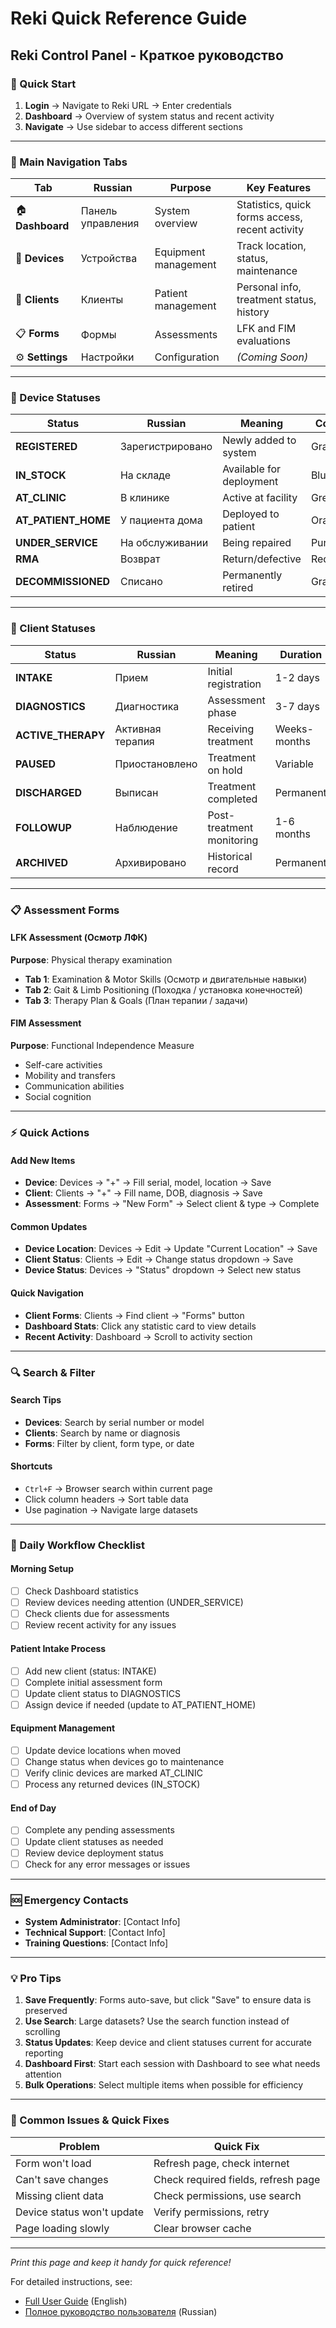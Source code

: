 # Reki Quick Reference Guide

## Reki Control Panel - Краткое руководство

### 🚀 Quick Start

1. **Login** → Navigate to Reki URL → Enter credentials
2. **Dashboard** → Overview of system status and recent activity
3. **Navigate** → Use sidebar to access different sections

---

### 📍 Main Navigation Tabs

| Tab              | Russian           | Purpose              | Key Features                                    |
| ---------------- | ----------------- | -------------------- | ----------------------------------------------- |
| 🏠 **Dashboard** | Панель управления | System overview      | Statistics, quick forms access, recent activity |
| 🔧 **Devices**   | Устройства        | Equipment management | Track location, status, maintenance             |
| 👥 **Clients**   | Клиенты           | Patient management   | Personal info, treatment status, history        |
| 📋 **Forms**     | Формы             | Assessments          | LFK and FIM evaluations                         |
| ⚙️ **Settings**  | Настройки         | Configuration        | _(Coming Soon)_                                 |

---

### 🔧 Device Statuses

| Status              | Russian          | Meaning                  | Color  |
| ------------------- | ---------------- | ------------------------ | ------ |
| **REGISTERED**      | Зарегистрировано | Newly added to system    | Gray   |
| **IN_STOCK**        | На складе        | Available for deployment | Blue   |
| **AT_CLINIC**       | В клинике        | Active at facility       | Green  |
| **AT_PATIENT_HOME** | У пациента дома  | Deployed to patient      | Orange |
| **UNDER_SERVICE**   | На обслуживании  | Being repaired           | Purple |
| **RMA**             | Возврат          | Return/defective         | Red    |
| **DECOMMISSIONED**  | Списано          | Permanently retired      | Gray   |

---

### 👥 Client Statuses

| Status             | Russian          | Meaning                   | Duration     |
| ------------------ | ---------------- | ------------------------- | ------------ |
| **INTAKE**         | Прием            | Initial registration      | 1-2 days     |
| **DIAGNOSTICS**    | Диагностика      | Assessment phase          | 3-7 days     |
| **ACTIVE_THERAPY** | Активная терапия | Receiving treatment       | Weeks-months |
| **PAUSED**         | Приостановлено   | Treatment on hold         | Variable     |
| **DISCHARGED**     | Выписан          | Treatment completed       | Permanent    |
| **FOLLOWUP**       | Наблюдение       | Post-treatment monitoring | 1-6 months   |
| **ARCHIVED**       | Архивировано     | Historical record         | Permanent    |

---

### 📋 Assessment Forms

#### LFK Assessment (Осмотр ЛФК)

**Purpose**: Physical therapy examination

- **Tab 1**: Examination & Motor Skills (Осмотр и двигательные навыки)
- **Tab 2**: Gait & Limb Positioning (Походка / установка конечностей)
- **Tab 3**: Therapy Plan & Goals (План терапии / задачи)

#### FIM Assessment

**Purpose**: Functional Independence Measure

- Self-care activities
- Mobility and transfers
- Communication abilities
- Social cognition

---

### ⚡ Quick Actions

#### Add New Items

- **Device**: Devices → "+" → Fill serial, model, location → Save
- **Client**: Clients → "+" → Fill name, DOB, diagnosis → Save
- **Assessment**: Forms → "New Form" → Select client & type → Complete

#### Common Updates

- **Device Location**: Devices → Edit → Update "Current Location" → Save
- **Client Status**: Clients → Edit → Change status dropdown → Save
- **Device Status**: Devices → "Status" dropdown → Select new status

#### Quick Navigation

- **Client Forms**: Clients → Find client → "Forms" button
- **Dashboard Stats**: Click any statistic card to view details
- **Recent Activity**: Dashboard → Scroll to activity section

---

### 🔍 Search & Filter

#### Search Tips

- **Devices**: Search by serial number or model
- **Clients**: Search by name or diagnosis
- **Forms**: Filter by client, form type, or date

#### Shortcuts

- `Ctrl+F` → Browser search within current page
- Click column headers → Sort table data
- Use pagination → Navigate large datasets

---

### 🎯 Daily Workflow Checklist

#### Morning Setup

- [ ] Check Dashboard statistics
- [ ] Review devices needing attention (UNDER_SERVICE)
- [ ] Check clients due for assessments
- [ ] Review recent activity for any issues

#### Patient Intake Process

- [ ] Add new client (status: INTAKE)
- [ ] Complete initial assessment form
- [ ] Update client status to DIAGNOSTICS
- [ ] Assign device if needed (update to AT_PATIENT_HOME)

#### Equipment Management

- [ ] Update device locations when moved
- [ ] Change status when devices go to maintenance
- [ ] Verify clinic devices are marked AT_CLINIC
- [ ] Process any returned devices (IN_STOCK)

#### End of Day

- [ ] Complete any pending assessments
- [ ] Update client statuses as needed
- [ ] Review device deployment status
- [ ] Check for any error messages or issues

---

### 🆘 Emergency Contacts

- **System Administrator**: [Contact Info]
- **Technical Support**: [Contact Info]
- **Training Questions**: [Contact Info]

---

### 💡 Pro Tips

1. **Save Frequently**: Forms auto-save, but click "Save" to ensure data is preserved
2. **Use Search**: Large datasets? Use the search function instead of scrolling
3. **Status Updates**: Keep device and client statuses current for accurate reporting
4. **Dashboard First**: Start each session with Dashboard to see what needs attention
5. **Bulk Operations**: Select multiple items when possible for efficiency

---

### 🐛 Common Issues & Quick Fixes

| Problem                    | Quick Fix                           |
| -------------------------- | ----------------------------------- |
| Form won't load            | Refresh page, check internet        |
| Can't save changes         | Check required fields, refresh page |
| Missing client data        | Check permissions, use search       |
| Device status won't update | Verify permissions, retry           |
| Page loading slowly        | Clear browser cache                 |

---

_Print this page and keep it handy for quick reference!_

For detailed instructions, see:

- [Full User Guide](./USER_GUIDE.md) (English)
- [Полное руководство пользователя](./РУКОВОДСТВО_ПОЛЬЗОВАТЕЛЯ.md) (Russian)
